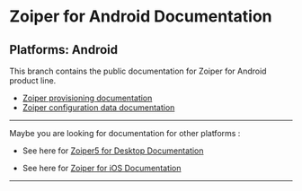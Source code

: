 # **Zoiper for Android Documentation**

## **Platforms**: **Android**

This branch contains the public documentation for Zoiper for Android product line.

* [Zoiper provisioning documentation](provisioning.md)
* [Zoiper configuration data documentation](configuration-data.md)

* * *

Maybe you are looking for documentation for other platforms :

* See here for [Zoiper5 for Desktop Documentation](https://github.com/ZoiPer/public-docs/tree/Desktop)

* See here for [Zoiper for iOS Documentation](https://github.com/ZoiPer/public-docs/tree/iOS)

* * *
